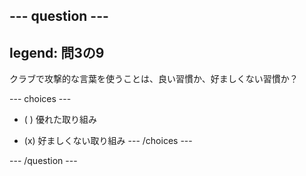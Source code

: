 --- question ---
---
legend: 問3の9
---

クラブで攻撃的な言葉を使うことは、良い習慣か、好ましくない習慣か？

--- choices ---
- ( ) 優れた取り組み

- (x) 好ましくない取り組み
--- /choices ---

--- /question ---
